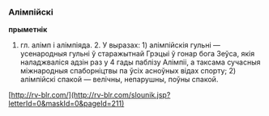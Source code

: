 ### Алімпійскі
**прыметнік**

1. гл. алімп і алімпіяда. 2. У выразах: 1) алімпійскія гульні — усенародныя гульні ў старажытнай Грэцыі ў гонар бога Зеўса, якія наладжваліся адзін раз у 4 гады паблізу Алімпіі, а таксама сучасныя міжнародныя спаборніцтвы па ўсіх асноўных відах спорту; 2) алімпійскі спакой — велічны, непарушны, поўны спакой.

<a rel="author">[http://rv-blr.com/](http://rv-blr.com/slounik.jsp?letterId=0&maskId=0&pageId=211)</a>
